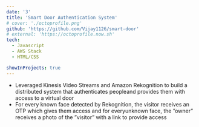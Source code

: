 ```yaml
---
date: '3'
title: 'Smart Door Authentication System'
# cover: './octoprofile.png'
github: 'https://github.com/Vijay1126/smart-door'
# external: 'https://octoprofile.now.sh'
tech:
  - Javascript
  - AWS Stack
  - HTML/CSS

showInProjects: true
---
```


- Leveraged Kinesis Video Streams and Amazon Rekognition to build a distributed system that authenticates peopleand provides them with access to a virtual door
- For every known face detected by Rekognition, the visitor receives an OTP which gives them access and for everyunknown face, the ”owner” receives a photo of the ”visitor” with a link to provide access
